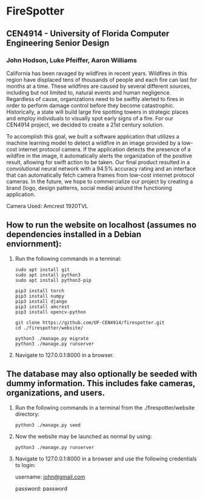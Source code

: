 # FireSpotter

## CEN4914 - University of Florida Computer Engineering Senior Design

### John Hodson, Luke Pfeiffer, Aaron Williams

California has been ravaged by wildfires in recent years. Wildfires in this region have
displaced tens of thousands of people and each fire can last for months at a time. These
wildfires are caused by several different sources, including but not limited to, natural events and
human negligence. Regardless of cause, organizations need to be swiftly alerted to fires in order
to perform damage control before they become catastrophic. Historically, a state will build large
fire spotting towers in strategic places and employ individuals to visually spot early signs of a fire. For our CEN4914 project, we decided to create a 21st century solution.

To accomplish this goal, we built a software application that utilizes a machine learning
model to detect a wildfire in an image provided by a low-cost internet protocol camera. If the
application detects the presence of a wildfire in the image, it automatically alerts the organization
of the positive result, allowing for swift action to be taken. Our final product resulted in a
convolutional neural network with a 94.5% accuracy rating and an interface that can
automatically fetch camera frames from low-cost internet protocol cameras.
In the future, we hope to commercialize our project by creating a brand (logo, design
patterns, social media) around the functioning application.

Camera Used: Amcrest 1920TVL

## How to run the website on localhost (assumes no dependencies installed in a Debian enviornment):

1. Run the following commands in a terminal:

	```
	sudo apt install git
	sudo apt install python3
	sudo apt install python3-pip

	pip3 install torch
	pip3 install numpy
	pip3 install django
	pip3 install amcrest
	pip3 install opencv-python

	git clone https://github.com/UF-CEN4914/firespotter.git
	cd ./firespotter/website/

	python3 ./manage.py migrate
	python3 ./manage.py runserver
	```

2. Navigate to 127.0.0.1:8000 in a browser.

## The database may also optionally be seeded with dummy information. This includes fake cameras, organizations, and users.

1. Run the following commands in a terminal from the ./firespotter/website directory:

	```
	python3 ./manage.py seed
	```

2. Now the website may be launched as normal by using:

	```
	python3 ./manage.py runserver
	```

3. Navigate to 127.0.0.1:8000 in a browser and use the following credentials to login:

	username: john@gmail.com
	
	password: password
